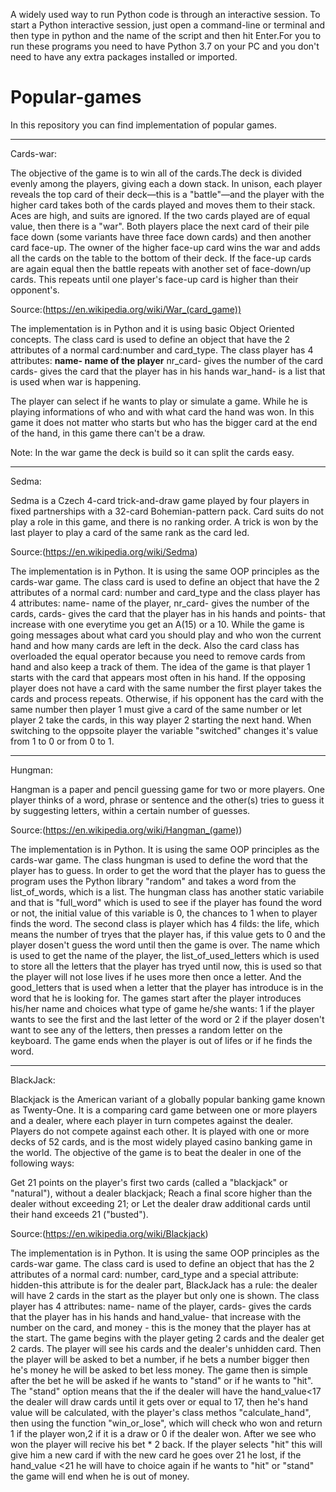 A widely used way to run Python code is through an interactive session. To start a Python interactive session, just open a command-line or terminal and then type in python and the name of the script and then hit Enter.For you to run these programs you need to have Python 3.7  on your PC and you don't need to have any extra packages installed or imported.

# Popular-games
In this repository you can find implementation of popular games.

----------------------------------------------------------------------------------------------------------------------------------------
  Cards-war:
  
  The objective of the game is to win all of the cards.The deck is divided evenly among the players, giving each a down stack. In unison, each player reveals the top card of their deck—this is a "battle"—and the player with the higher card takes both of the cards played and moves them to their stack. Aces are high, and suits are ignored. If the two cards played are of equal value, then there is a "war". Both players place the next card of their pile face down (some variants have three face down cards) and then another card face-up. The owner of the higher face-up card wins the war and adds all the cards on the table to the bottom of their deck. If the face-up cards are again equal then the battle repeats with another set of face-down/up cards. This repeats until one player's face-up card is higher than their opponent's. 
  
  Source:(https://en.wikipedia.org/wiki/War_(card_game))
  
  The implementation is in Python and it is using basic Object Oriented concepts. The class card is used to define an object that have the 2 attributes of a normal card:number and card_type.
  The class player has 4 attributes: 
      <b>name- name of the player</b>
      nr_card- gives the number of the card
      cards- gives the card that the player has in his hands
      war_hand- is a list that is used when war is happening.
  
The player can select if he wants to play or simulate a game. While he is playing informations of who and with what card the hand was won. In this game it does not matter who starts but who has the bigger card at the end of the hand, in this game there can't be a draw.

Note: In the war game the deck is build so it can split the cards easy.

----------------------------------------------------------------------------------------------------------------------------------------
  Sedma:
  
  Sedma is a Czech 4-card trick-and-draw game played by four players in fixed partnerships with a 32-card Bohemian-pattern pack. Card suits do not play a role in this game, and there is no ranking order. A trick is won by the last player to play a card of the same rank as the card led.
  
  Source:(https://en.wikipedia.org/wiki/Sedma)
  
  The implementation is in Python. It is using the same OOP principles as the cards-war game. The class card is used to define an object that have the 2 attributes of a normal card: number and card_type and the class player has 4 attributes: name- name of the player, nr_card- gives the number of the cards, cards- gives the card that the player has in his hands and points- that increase with one everytime you get an A(15) or a 10. While the game is going messages about what card you should play and who won the current hand and how many cards are left in the deck. Also the card class has overloaded the equal operator because you need to remove cards from hand and also keep a track of them. The idea of the game is that player 1 starts with the card that appears most often in his hand. If the opposing player does not have a card with the same number the first player takes the cards and process repeats. Otherwise, if his opponent has the card with the same number then player 1 must give a card of the same number or let player 2 take the cards, in this way player 2 starting the next hand. When switching to the oppsoite player the variable "switched" changes it's value from 1 to 0 or from 0 to 1.

----------------------------------------------------------------------------------------------------------------------------------------
  Hungman:
  
  Hangman is a paper and pencil guessing game for two or more players. One player thinks of a word, phrase or sentence and the other(s) tries to guess it by suggesting letters, within a certain number of guesses.
  
  Source:(https://en.wikipedia.org/wiki/Hangman_(game))

  The implementation is in Python. It is using the same OOP principles as the cards-war game. The class hungman is used to define the word that the player has to guess. In order to get the word that the player has to guess the program uses the Python library "random" and takes a word from the list_of_words, which is a list. The hungman class has another static variabile and that is "full_word" which is used to see if the player has found the word or not, the initial value of this variable is 0, the chances to 1 when to player finds the word. The second class is player which has 4 filds: the life, which means the number of tryes that the player has, if this value gets to 0 and the player dosen't guess the word until then the game is over. The name which is used to get the name of the player, the list_of_used_letters which is used to store all the letters that the player has tryed until now, this is used so that the player will not lose lives if he uses more then once a letter. And the good_letters that is used when a letter that the player has introduce is in the word that he is looking for. The games start after the player introduces his/her name and choices what type of game he/she wants: 1 if the player wants to see the first and the last letter of the word or 2 if the player dosen't want to see any of the letters, then presses a random letter on the keyboard. The game ends when the player is out of lifes or if he finds the word.  
  
 ---------------------------------------------------------------------------------------------------------------------------------------
  BlackJack:
  
  Blackjack is the American variant of a globally popular banking game known as Twenty-One. It is a comparing card game between one or more players and a dealer, where each player in turn competes against the dealer. Players do not compete against each other. It is played with one or more decks of 52 cards, and is the most widely played casino banking game in the world. The objective of the game is to beat the dealer in one of the following ways:

  Get 21 points on the player's first two cards (called a "blackjack" or "natural"), without a dealer blackjack;
  Reach a final score higher than the dealer without exceeding 21; 
  or
  Let the dealer draw additional cards until their hand exceeds 21 ("busted").
  
  Source:(https://en.wikipedia.org/wiki/Blackjack)
  
  The implementation is in Python. It is using the same OOP principles as the cards-war game. The class card is used to define an object that has the 2 attributes of a normal card: number, card_type and a special attribute: hidden-this attribute is for the dealer part, BlackJack has a rule: the dealer will have 2 cards in the start as the player but only one is shown. The class player has 4 attributes: name- name of the player, cards- gives the cards that the player has in his hands and hand_value- that increase with the number on the card, and money - this is the money that the player has at the start. The game begins with the player geting 2 cards and the dealer get 2 cards. The player will see his cards and the dealer's unhidden card. Then the player will be asked to bet a number, if he bets a number bigger then he's money he will be asked to bet less money. The game then is simple after the bet he will be asked if he wants to "stand" or if he wants to "hit". The "stand" option means that the if the dealer will have the hand_value<17 the dealer will draw cards until it gets over or equal to 17, then he's hand value will be calculated, with the player's class methos "calculate_hand", then using the function "win_or_lose", which will check who won and return 1 if the player won,2 if it is a draw or 0 if the dealer won. After we see who won the player will recive his bet * 2 back. If the player selects "hit" this will give him a new card if with the new card he goes over 21 he lost, if the hand_value <21 he will have to choice again if he wants to "hit" or "stand" the game will end when he is out of money.
